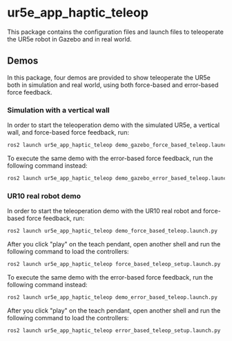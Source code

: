# ur5e_app_haptic_teleop

This package contains the configuration files and launch files to teleoperate the UR5e robot in Gazebo and in real world.

## Demos

In this package, four demos are provided to show teleoperate the UR5e both in simulation and real world, using both force-based and error-based force feedback.

### Simulation with a vertical wall

In order to start the teleoperation demo with the simulated UR5e, a vertical wall, and force-based force feedback, run:

```bash
ros2 launch ur5e_app_haptic_teleop demo_gazebo_force_based_teleop.launch.py
```

To execute the same demo with the error-based force feedback, run the following command instead:

```bash
ros2 launch ur5e_app_haptic_teleop demo_gazebo_error_based_teleop.launch.py
```

### UR10 real robot demo

In order to start the teleoperation demo with the UR10 real robot and force-based force feedback, run:

```bash
ros2 launch ur5e_app_haptic_teleop demo_force_based_teleop.launch.py
```

After you click "play" on the teach pendant, open another shell and run the following command to load the controllers:

```bash
ros2 launch ur5e_app_haptic_teleop force_based_teleop_setup.launch.py
```

To execute the same demo with the error-based force feedback, run the following command instead:

```bash
ros2 launch ur5e_app_haptic_teleop demo_error_based_teleop.launch.py
```

After you click "play" on the teach pendant, open another shell and run the following command to load the controllers:

```bash
ros2 launch ur5e_app_haptic_teleop error_based_teleop_setup.launch.py
```
